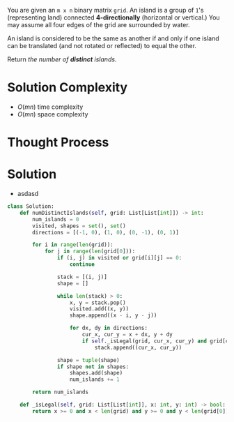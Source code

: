 You are given an `m x n` binary matrix `grid`. An island is a group of `1`'s (representing land) connected **4-directionally** (horizontal or vertical.) You may assume all four edges of the grid are surrounded by water.

An island is considered to be the same as another if and only if one island can be translated (and not rotated or reflected) to equal the other.

Return _the number of **distinct** islands_.
# Solution Complexity
- $O(mn)$ time complexity
- $O(mn)$ space complexity
# Thought Process
# Solution
- asdasd
```Python
class Solution:
	def numDistinctIslands(self, grid: List[List[int]]) -> int:
		num_islands = 0
		visited, shapes = set(), set()
		directions = [(-1, 0), (1, 0), (0, -1), (0, 1)]

		for i in range(len(grid)):
			for j in range(len(grid[0])):
				if (i, j) in visited or grid[i][j] == 0:
					continue

				stack = [(i, j)]
				shape = []

				while len(stack) > 0:
					x, y = stack.pop()
					visited.add((x, y))
					shape.append((x - i, y - j))

					for dx, dy in directions:
						cur_x, cur_y = x + dx, y + dy
						if self._isLegal(grid, cur_x, cur_y) and grid[cur_x][cur_y] == 1 and (cur_x, cur_y) not in visited:
							stack.append((cur_x, cur_y))

				shape = tuple(shape)
				if shape not in shapes:
					shapes.add(shape)
					num_islands += 1

		return num_islands

	def _isLegal(self, grid: List[List[int]], x: int, y: int) -> bool:
		return x >= 0 and x < len(grid) and y >= 0 and y < len(grid[0])
```